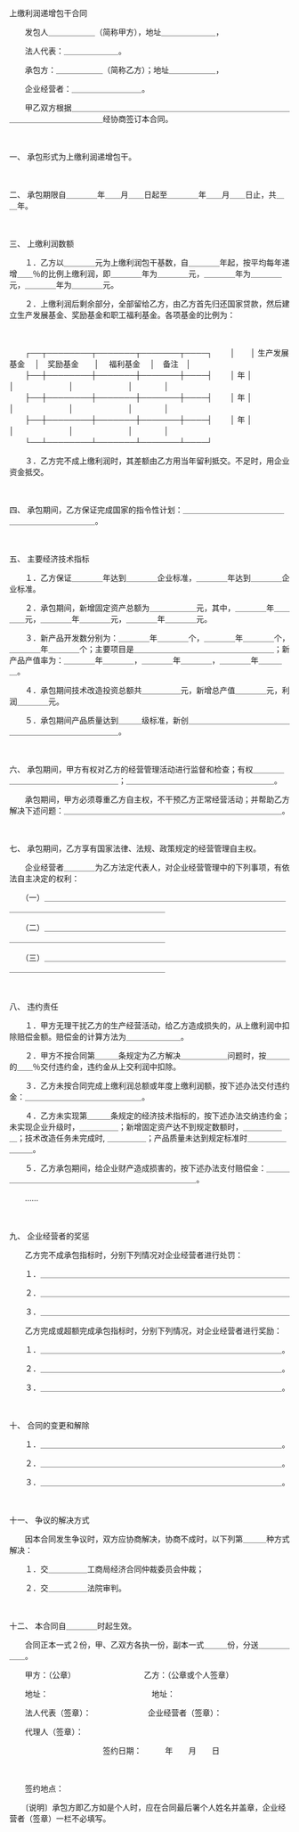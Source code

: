 



上缴利润递增包干合同



 

　　发包人＿＿＿＿＿＿（简称甲方），地址＿＿＿＿＿＿＿，

　　法人代表：＿＿＿＿＿＿＿。

　　承包方：＿＿＿＿＿＿（简称乙方）；地址＿＿＿＿＿＿，

　　企业经营者：＿＿＿＿＿＿＿＿＿。

　　甲乙双方根据＿＿＿＿＿＿＿＿＿＿＿＿＿＿＿＿＿＿＿＿＿＿＿＿＿＿＿＿＿＿＿＿＿＿＿＿＿＿＿＿经协商签订本合同。

　　

一、
承包形式为上缴利润递增包干。

　　

二、
承包期限自＿＿＿＿年＿＿月＿＿日起至＿＿＿＿年＿＿月＿＿日止，共＿＿年。

　　

三、
上缴利润数额

　　１．乙方以＿＿＿＿元为上缴利润包干基数，自＿＿＿＿年起，按平均每年递增＿＿％的比例上缴利润，即＿＿＿＿年为＿＿＿＿元，＿＿＿＿年为＿＿＿＿元，＿＿＿＿年为＿＿＿＿元。

　　２．上缴利润后剩余部分，全部留给乙方，由乙方首先归还国家贷款，然后建立生产发展基金、奖励基金和职工福利基金。各项基金的比例为：

　　


　　┌──┬────────┬───────┬───────┬────┐
　　│　　│ 生产发展基金　 │　奖励基金　　│　 福利基金　 │　备注　│
　　├──┼────────┼───────┼───────┼────┤
　　│ 年 │　　　　　　　　│　　　　　　　│　　　　　　　│　　　　│
　　├──┼────────┼───────┼───────┼────┤
　　│ 年 │　　　　　　　　│　　　　　　　│　　　　　　　│　　　　│
　　├──┼────────┼───────┼───────┼────┤
　　│ 年 │　　　　　　　　│　　　　　　　│　　　　　　　│　　　　│
　　└──┴────────┴───────┴───────┴────┘
　　


　　３．乙方完不成上缴利润时，其差额由乙方用当年留利抵交。不足时，用企业资金抵交。

　　

四、
承包期间，乙方保证完成国家的指令性计划：＿＿＿＿＿＿＿＿＿＿＿＿＿＿＿＿＿＿＿＿＿＿＿＿。

　　

五、
主要经济技术指标

　　１．乙方保证＿＿＿＿年达到＿＿＿＿企业标准，＿＿＿＿年达到＿＿＿＿企业标准。

　　２．承包期间，新增固定资产总额为＿＿＿＿＿＿元，其中，＿＿＿＿年＿＿＿＿元，＿＿＿＿年＿＿＿＿元，＿＿＿＿年＿＿＿＿元。

　　３．新产品开发数分别为：＿＿＿＿年＿＿＿＿个，＿＿＿＿年＿＿＿＿个，＿＿＿＿年＿＿＿＿个；主要项目是＿＿＿＿＿＿＿＿＿＿＿＿＿＿＿＿＿＿；新产品产值率为：＿＿＿＿年＿＿＿＿，＿＿＿＿年＿＿＿＿，＿＿＿＿年＿＿＿＿。

　　４．承包期间技术改造投资总额共＿＿＿＿＿元，新增总产值＿＿＿＿元，利润＿＿＿＿元。

　　５．承包期间产品质量达到＿＿＿级标准，新创＿＿＿＿＿＿＿＿＿＿＿＿＿＿＿＿＿＿＿＿＿＿＿＿＿＿＿。

　　

六、
承包期间，甲方有权对乙方的经营管理活动进行监督和检查；有权＿＿＿＿＿＿＿＿＿＿＿＿＿＿＿＿＿＿；＿＿＿＿＿＿＿＿＿＿＿＿＿＿＿＿＿＿＿。

　　承包期间，甲方必须尊重乙方自主权，不干预乙方正常经营活动；并帮助乙方解决下述问题：＿＿＿＿＿＿＿＿＿＿＿＿＿＿＿＿＿＿＿＿＿＿＿＿＿＿＿＿。

　　

七、
承包期间，乙方享有国家法律、法规、政策规定的经营管理自主权。

　　企业经营者＿＿＿＿为乙方法定代表人，对企业经营管理中的下列事项，有依法自主决定的权利：

　　（一）＿＿＿＿＿＿＿＿＿＿＿＿＿＿＿＿＿＿＿＿＿＿＿＿＿＿＿＿＿＿＿＿＿＿＿＿＿＿＿＿＿＿＿＿＿＿＿＿＿＿＿

　　（二）＿＿＿＿＿＿＿＿＿＿＿＿＿＿＿＿＿＿＿＿＿＿＿＿＿＿＿＿＿＿＿＿＿＿＿＿＿＿＿＿＿＿＿＿＿＿＿＿＿＿＿

　　（三）＿＿＿＿＿＿＿＿＿＿＿＿＿＿＿＿＿＿＿＿＿＿＿＿＿＿＿＿＿＿＿＿＿＿＿＿＿＿＿＿＿＿＿＿＿＿＿＿＿＿＿

　　

八、
违约责任

　　１．甲方无理干扰乙方的生产经营活动，给乙方造成损失的，从上缴利润中扣除赔偿金额。赔偿金的计算方法为＿＿＿＿＿＿＿。

　　２．甲方不按合同第＿＿＿条规定为乙方解决＿＿＿＿＿＿问题时，按＿＿＿的＿＿％交付违约金，违约金从上交利润中扣除。

　　３．乙方未按合同完成上缴利润总额或年度上缴利润额，按下述办法交付违约金：＿＿＿＿＿＿＿＿＿＿＿＿＿＿＿。

　　４．乙方未实现第＿＿＿条规定的经济技术指标的，按下述办法交纳违约金；未实现企业升级时，＿＿＿＿＿；新增固定资产达不到规定数额时，＿＿＿＿＿＿；技术改造任务未完成时, ＿＿＿＿＿；产品质量未达到规定标准时＿＿＿＿＿＿＿＿。

　　５．乙方承包期间，给企业财产造成损害的，按下述办法支付赔偿金：＿＿＿＿＿＿＿＿＿＿＿＿＿＿＿＿＿＿＿＿＿＿＿＿＿＿＿。

　　……

　　

九、
企业经营者的奖惩

　　乙方完不成承包指标时，分别下列情况对企业经营者进行处罚：

　　１．＿＿＿＿＿＿＿＿＿＿＿＿＿＿＿＿＿＿＿＿＿＿＿＿＿＿＿＿＿＿＿＿

　　２．＿＿＿＿＿＿＿＿＿＿＿＿＿＿＿＿＿＿＿＿＿＿＿＿＿＿＿＿＿＿＿＿

　　３．＿＿＿＿＿＿＿＿＿＿＿＿＿＿＿＿＿＿＿＿＿＿＿＿＿＿＿＿＿＿＿＿

　　乙方完成或超额完成承包指标时，分别下列情况，对企业经营者进行奖励：

　　１．＿＿＿＿＿＿＿＿＿＿＿＿＿＿＿＿＿＿＿＿＿＿＿＿＿＿＿＿＿＿＿。

　　２．＿＿＿＿＿＿＿＿＿＿＿＿＿＿＿＿＿＿＿＿＿＿＿＿＿＿＿＿＿＿＿。

　　３．＿＿＿＿＿＿＿＿＿＿＿＿＿＿＿＿＿＿＿＿＿＿＿＿＿＿＿＿＿＿＿。

　　

十、
合同的变更和解除

　　１．＿＿＿＿＿＿＿＿＿＿＿＿＿＿＿＿＿＿＿＿＿＿＿＿＿＿＿＿＿＿＿。

　　２．＿＿＿＿＿＿＿＿＿＿＿＿＿＿＿＿＿＿＿＿＿＿＿＿＿＿＿＿＿＿＿。

　　３．＿＿＿＿＿＿＿＿＿＿＿＿＿＿＿＿＿＿＿＿＿＿＿＿＿＿＿＿＿＿＿。

　　

十一、
争议的解决方式

　　因本合同发生争议时，双方应协商解决，协商不成时，以下列第＿＿＿种方式解决：

　　１．交＿＿＿＿＿工商局经济合同仲裁委员会仲裁；

　　２．交＿＿＿＿＿法院审判。

　　

十二、
本合同自＿＿＿＿时起生效。

　　合同正本一式２份，甲、乙双方各执一份，副本一式＿＿＿份，分送＿＿＿＿＿＿。

　　甲方：（公章）　　　　　　　　　 乙方：（公章或个人签章）

　　地址：　　　　　　　　　　　　　 地址：

　　法人代表（签章）：　　　　　　　 企业经营者（签章）：

　　代理人（签章）：

　　　　　　　　　　　　签约日期：　　　年　　月　　日

　　　　　　　　　　　　　　　 

　　签约地点：

　　〔说明〕承包方即乙方如是个人时，应在合同最后署个人姓名并盖章，企业经营者（签章）一栏不必填写。